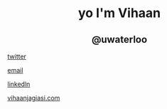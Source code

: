 <h1 align="center"> yo I'm Vihaan</h1>
<h2 align="center">@uwaterloo</h2>
<!-- <img style="width: 400px; border-radius: 30px;" align="right" alt="coding" src="appleman.gif"> -->

<p><a href="https://twitter.com/vihaanjagiasi" target="blank">twitter</p>
<p><a href="mailto:vihaan@jagiasi.com">email</a></p>
<p><a href="https://www.linkedin.com/in/vihaanjagiasi/">linkedln</a><p>
<p><a href="https://vihaanjagiasi.com">vihaanjagiasi.com</a></p>






